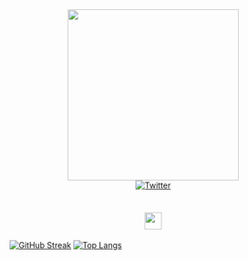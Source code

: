 <div id="header" align="center">
    <img src="https://sweezy-cursors.com/wp-content/uploads/cursor/adventure-time-bmo-vhs-mode-animated/adventure-time-bmo-vhs-mode-animated-custom-cursor.gif" width=300>
<div>
<a href="https://x.com/svindlerr">
    <img src="https://img.shields.io/badge/Twitter-blue?logo=x&logoColor=white&style=for-the-badge" alt="Twitter">
</a>
</div>

<h1>
  <img src="https://media.giphy.com/media/hvRJCLFzcasrR4ia7z/giphy.gif" width="30px"/>
</h1>
</div>

[![GitHub Streak](https://streak-stats.demolab.com?user=svind1er&theme=material-palenight&hide_border=true&background=45%2CEB545400%2CEB545400&dates=EB545400&stroke=C844EB36)](https://git.io/streak-stats)
[![Top Langs](https://github-readme-stats.vercel.app/api/top-langs/?username=svind1er&size_weight=0.5&count_weight=0.5&layout=compact&theme=material-palenight&hide_border=true&background=EB545400dates=EB545400&)](https://github.com/anuraghazra/github-readme-stats)
